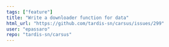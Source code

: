 ```yaml
---
tags: ["feature"]
title: "Write a downloader function for data"
html_url: "https://github.com/tardis-sn/carsus/issues/299"
user: "epassaro"
repo: "tardis-sn/carsus"
---
```


